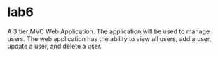 # lab6
 A 3 tier MVC Web Application. The application will be used to manage users. The web application has  the ability to view all users, add a user, update a user, and delete a user. 
